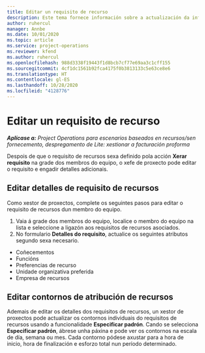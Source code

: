 ```yaml
---
title: Editar un requisito de recurso
description: Este tema fornece información sobre a actualización da información dos requisitos de recursos.
author: ruhercul
manager: Annbe
ms.date: 10/01/2020
ms.topic: article
ms.service: project-operations
ms.reviewer: kfend
ms.author: ruhercul
ms.openlocfilehash: 988d3338f19443f1d8bcb7cf77e69aa3c1cff155
ms.sourcegitcommit: 4cf1dc1561b92fca4175f0b3813133c5e63ce8e6
ms.translationtype: HT
ms.contentlocale: gl-ES
ms.lasthandoff: 10/28/2020
ms.locfileid: "4128776"
---
```

# <a name="edit-a-resource-requirement"></a>Editar un requisito de recurso

_**Aplícase a:** Project Operations para escenarios baseados en recursos/sen fornecemento, despregamento de Lite: xestionar a facturación proforma_

Despois de que o requisito de recursos sexa definido pola acción **Xerar requisito** na grade dos membros do equipo, o xefe de proxecto pode editar o requisito e engadir detalles adicionais.

## <a name="edit-resource-requirement-details"></a>Editar detalles de requisito de recursos

Como xestor de proxectos, complete os seguintes pasos para editar o requisito de recursos dun membro do equipo.

1. Vaia á grade dos membros do equipo, localice o membro do equipo na lista e seleccione a ligazón aos requisitos de recursos asociados.
2. No formulario **Detalles do requisito**, actualice os seguintes atributos segundo sexa necesario.

- Coñecementos
- Funcións
- Preferencias de recurso
- Unidade organizativa preferida
- Empresa de recursos

## <a name="edit-resource-assignment-contours"></a>Editar contornos de atribución de recursos

Ademais de editar os detalles dos requisitos de recursos, un xestor de proxectos pode actualizar os contornos individuais do requisitos de recursos usando a funcionalidade **Especificar padrón**. Cando se selecciona **Especificar padrón**, ábrese unha páxina e pode ver os contornos na escala de día, semana ou mes. Cada contorno pódese axustar para a hora de inicio, hora de finalización e esforzo total nun período determinado.